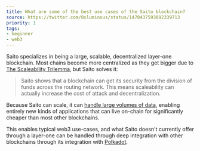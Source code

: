 ```yaml
---
title: What are some of the best use cases of the Saito blockchain?
source: https://twitter.com/0xluminous/status/1470437593892339713
priority: 1
tags:
- beginner
- web3
---
```


Saito specializes in being a large, scalable, decentralized layer-one blockchain. Most chains become more centralized as they get bigger due to [The Scaleability Trilemma](/faq/how-does-saito-solve-the-scaleability-trilemma), but Saito solves it:

> Saito shows that a blockchain can get its security from the division of funds across the routing network. This means scaleability can actually increase the cost of attack and decentralization.

Because Saito can scale, it can [handle large volumes of data](/faq/how-does-saito-handle-terabytes-of-data-on-its-blockchain), enabling entirely new kinds of applications that can live on-chain for significantly cheaper than most other blockchains.

This enables typical web3 use-cases, and what Saito doesn't currently offer through a layer-one can be handled through deep integration with other blockchains through its integration with [Polkadot](https://polkadot.network/).
